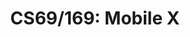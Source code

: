 ---
title: "CS69/169: Mobile X"
semesters:
  - "Fall 2020"
  - "Fall 2018"
url: "https://cs.dartmouth.edu/~xia/mobilex/"
format:
  html:
    theme: custom.scss
    css: styles.css
    toc: false
    page-layout: full
---
